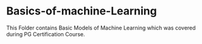# Basics-of-machine-Learning
This Folder contains Basic Models of Machine Learning which was covered during PG Certification Course.
